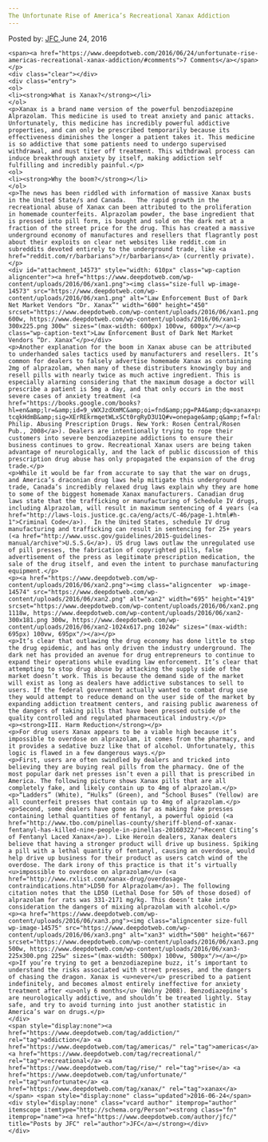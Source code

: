 ```yaml
---
The Unfortunate Rise of America’s Recreational Xanax Addiction
---
```

<article class="post-listing post-14572 post type-post status-publish format-standard has-post-thumbnail hentry category-deepdot-news tag-addiction tag-americas tag-recreational tag-rise tag-unfortunate tag-xanax">
    <div class="post-inner">
    <p class="post-meta">
    <span>Posted by: <a href="https://www.deepdotweb.com/author/jfc/" title="">JFC </a></span>
    <span>June 24, 2016</span>
    
    <span><a href="https://www.deepdotweb.com/2016/06/24/unfortunate-rise-americas-recreational-xanax-addiction/#comments">7 Comments</a></span>
    </p>
    <div class="clear"></div>
    <div class="entry">
    <ol>
    <li><strong>What is Xanax?</strong></li>
    </ol>
    <p>Xanax is a brand name version of the powerful benzodiazepine Alprazolam. This medicine is used to treat anxiety and panic attacks. Unfortunately, this medicine has incredibly powerful addictive properties, and can only be prescribed temporarily because its effectiveness diminishes the longer a patient takes it. This medicine is so addictive that some patients need to undergo supervised withdrawal, and must titer off treatment. This withdrawal process can induce breakthrough anxiety by itself, making addiction self fulfilling and incredibly painful.</p>
    <ol>
    <li><strong>Why the boom?</strong></li>
    </ol>
    <p>The news has been riddled with information of massive Xanax busts in the United State/s and Canada.   The rapid growth in the recreational abuse of Xanax can been attributed to the proliferation in homemade counterfeits. Alprazolam powder, the base ingredient that is pressed into pill form, is bought and sold on the dark net at a fraction of the street price for the drug. This has created a massive underground economy of manufactures and resellers that flagrantly post about their exploits on clear net websites like reddit.com in subreddits devoted entirely to the underground trade, like <a href="reddit.com/r/barbarians">/r/barbarians</a> (currently private).</p>
    <div id="attachment_14573" style="width: 610px" class="wp-caption aligncenter"><a href="https://www.deepdotweb.com/wp-content/uploads/2016/06/xan1.png"><img class="size-full wp-image-14573" src="https://www.deepdotweb.com/wp-content/uploads/2016/06/xan1.png" alt="Law Enforcement Bust of Dark Net Market Vendors “Dr. Xanax”" width="600" height="450" srcset="https://www.deepdotweb.com/wp-content/uploads/2016/06/xan1.png 600w, https://www.deepdotweb.com/wp-content/uploads/2016/06/xan1-300x225.png 300w" sizes="(max-width: 600px) 100vw, 600px"/></a><p class="wp-caption-text">Law Enforcement Bust of Dark Net Market Vendors “Dr. Xanax”</p></div>
    <p>Another explanation for the boom in Xanax abuse can be attributed to underhanded sales tactics used by manufacturers and resellers. It’s common for dealers to falsely advertise homemade Xanax as containing 2mg of alprazolam, when many of these distributers knowingly buy and resell pills with nearly twice as much active ingredient. This is especially alarming considering that the maximum dosage a doctor will prescribe a patient is 5mg a day, and that only occurs in the most severe cases of anxiety treatment (<a href="https://books.google.com/books?hl=en&amp;lr=&amp;id=9_vWXJzdXmMC&amp;oi=fnd&amp;pg=PA4&amp;dq=xanax+prescription+always+temporary&amp;ots=e-tcqkHdmB&amp;sig=XErREkrmqetWLxSCt0rgRyD3U1Q#v=onepage&amp;q&amp;f=false">Wolny, Philip. Abusing Prescription Drugs. New York: Rosen Central/Rosen Pub., 2008</a>). Dealers are intentionally trying to rope their customers into severe benzodiazepine addictions to ensure their business continues to grow. Recreational Xanax users are being taken advantage of neurologically, and the lack of public discussion of this prescription drug abuse has only propagated the expansion of the drug trade.</p>
    <p>While it would be far from accurate to say that the war on drugs, and America’s draconian drug laws help mitigate this underground trade, Canada’s incredibly relaxed drug laws explain why they are home to some of the biggest homemade Xanax manufacturers. Canadian drug laws state that the trafficking or manufacturing of Schedule IV drugs, including Alprazolam, will result in maximum sentencing of 4 years (<a href="http://laws-lois.justice.gc.ca/eng/acts/C-46/page-1.html#h-1">Criminal Code</a>).  In the United States, schedule IV drug manufacturing and trafficking can result in sentencing for 25+ years (<a href="http://www.ussc.gov/guidelines/2015-guidelines-manual/archive">U.S.S.G</a>). US drug laws outlaw the unregulated use of pill presses, the fabrication of copyrighted pills, false advertisement of the press as legitimate prescription medication, the sale of the drug itself, and even the intent to purchase manufacturing equipment.</p>
    <p><a href="https://www.deepdotweb.com/wp-content/uploads/2016/06/xan2.png"><img class="aligncenter  wp-image-14574" src="https://www.deepdotweb.com/wp-content/uploads/2016/06/xan2.png" alt="xan2" width="695" height="419" srcset="https://www.deepdotweb.com/wp-content/uploads/2016/06/xan2.png 1118w, https://www.deepdotweb.com/wp-content/uploads/2016/06/xan2-300x181.png 300w, https://www.deepdotweb.com/wp-content/uploads/2016/06/xan2-1024x617.png 1024w" sizes="(max-width: 695px) 100vw, 695px"/></a></p>
    <p>It’s clear that outlawing the drug economy has done little to stop the drug epidemic, and has only driven the industry underground. The dark net has provided an avenue for drug entrepreneurs to continue to expand their operations while evading law enforcement. It’s clear that attempting to stop drug abuse by attacking the supply side of the market doesn’t work. This is because the demand side of the market will exist as long as dealers have addictive substances to sell to users. If the federal government actually wanted to combat drug use they would attempt to reduce demand on the user side of the market by expanding addiction treatment centers, and raising public awareness of the dangers of taking pills that have been pressed outside of the quality controlled and regulated pharmaceutical industry.</p>
    <p><strong>III. Harm Reduction</strong></p>
    <p>For drug users Xanax appears to be a viable high because it’s impossible to overdose on alprazolam, it comes from the pharmacy, and it provides a sedative buzz like that of alcohol. Unfortunately, this logic is flawed in a few dangerous ways.</p>
    <p>First, users are often swindled by dealers and tricked into believing they are buying real pills from the pharmacy. One of the most popular dark net presses isn’t even a pill that is prescribed in America. The following picture shows Xanax pills that are all completely fake, and likely contain up to 4mg of alprazolam.</p>
    <p>“Ladders” (White), “Hulks” (Green), and “School Buses” (Yellow) are all counterfeit presses that contain up to 4mg of alprazolam.</p>
    <p>Second, some dealers have gone as far as making fake presses containing lethal quantities of fentanyl, a powerful opioid (<a href="http://www.tbo.com/pinellas-county/sheriff-blend-of-xanax-fentanyl-has-killed-nine-people-in-pinellas-20160322/">Recent Citing’s of Fentanyl Laced Xanax</a>). Like Heroin dealers, Xanax dealers believe that having a stronger product will drive up business. Spiking a pill with a lethal quantity of fentanyl, causing an overdose, would help drive up business for their product as users catch wind of the overdose. The dark irony of this practice is that it’s virtually <u>impossible to overdose on alprazolam</u> (<a href="http://www.rxlist.com/xanax-drug/overdosage-contraindications.htm">LD50 for Alprazolam</a>). The following citation notes that the LD50 (Lethal Dose for 50% of those dosed) of alprazolam for rats was 331-2171 mg/kg. This doesn’t take into consideration the dangers of mixing alprazolam with alcohol.</p>
    <p><a href="https://www.deepdotweb.com/wp-content/uploads/2016/06/xan3.png"><img class="aligncenter size-full wp-image-14575" src="https://www.deepdotweb.com/wp-content/uploads/2016/06/xan3.png" alt="xan3" width="500" height="667" srcset="https://www.deepdotweb.com/wp-content/uploads/2016/06/xan3.png 500w, https://www.deepdotweb.com/wp-content/uploads/2016/06/xan3-225x300.png 225w" sizes="(max-width: 500px) 100vw, 500px"/></a></p>
    <p>If you’re trying to get a benzodiazepine buzz, it’s important to understand the risks associated with street presses, and the dangers of chasing the dragon. Xanax is <u>never</u> prescribed to a patient indefinitely, and becomes almost entirely ineffective for anxiety treatment after <u>only 6 months</u> (Wolny 2008). Benzodiazepine’s are neurologically addictive, and shouldn’t be treated lightly. Stay safe, and try to avoid turning into just another statistic in America’s war on drugs.</p>
    </div>
    <span style="display:none"><a href="https://www.deepdotweb.com/tag/addiction/" rel="tag">addiction</a> <a href="https://www.deepdotweb.com/tag/americas/" rel="tag">americas</a> <a href="https://www.deepdotweb.com/tag/recreational/" rel="tag">recreational</a> <a href="https://www.deepdotweb.com/tag/rise/" rel="tag">rise</a> <a href="https://www.deepdotweb.com/tag/unfortunate/" rel="tag">unfortunate</a> <a href="https://www.deepdotweb.com/tag/xanax/" rel="tag">xanax</a></span> <span style="display:none" class="updated">2016-06-24</span>
    <div style="display:none" class="vcard author" itemprop="author" itemscope itemtype="http://schema.org/Person"><strong class="fn" itemprop="name"><a href="https://www.deepdotweb.com/author/jfc/" title="Posts by JFC" rel="author">JFC</a></strong></div>
    </div>
</article>

